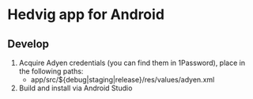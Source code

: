 # Hedvig app for Android

## Develop

1. Acquire Adyen credentials (you can find them in 1Password), place in the following paths:
    - app/src/${debug|staging|release}/res/values/adyen.xml
2. Build and install via Android Studio

